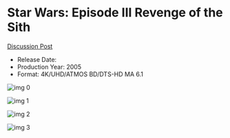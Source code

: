 # Star Wars: Episode III Revenge of the Sith

[Discussion Post](https://www.avsforum.com/threads/bass-eq-for-filtered-movies.2995212/post-56904060)

* Release Date: 
* Production Year: 2005
* Format: 4K/UHD/ATMOS BD/DTS-HD MA 6.1

![img 0](https://i.imgur.com/aTK2czc.jpg)

![img 1](https://i.imgur.com/1yPlvNX.png)

![img 2](https://i.imgur.com/O7ieAOk.jpg)

![img 3](https://i.imgur.com/Bhwde5f.jpg)

